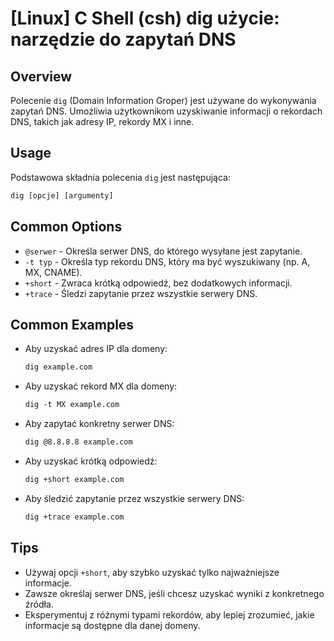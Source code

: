 # [Linux] C Shell (csh) dig użycie: narzędzie do zapytań DNS

## Overview
Polecenie `dig` (Domain Information Groper) jest używane do wykonywania zapytań DNS. Umożliwia użytkownikom uzyskiwanie informacji o rekordach DNS, takich jak adresy IP, rekordy MX i inne.

## Usage
Podstawowa składnia polecenia `dig` jest następująca:

```csh
dig [opcje] [argumenty]
```

## Common Options
- `@serwer` - Określa serwer DNS, do którego wysyłane jest zapytanie.
- `-t typ` - Określa typ rekordu DNS, który ma być wyszukiwany (np. A, MX, CNAME).
- `+short` - Zwraca krótką odpowiedź, bez dodatkowych informacji.
- `+trace` - Śledzi zapytanie przez wszystkie serwery DNS.

## Common Examples
- Aby uzyskać adres IP dla domeny:
  ```csh
  dig example.com
  ```

- Aby uzyskać rekord MX dla domeny:
  ```csh
  dig -t MX example.com
  ```

- Aby zapytać konkretny serwer DNS:
  ```csh
  dig @8.8.8.8 example.com
  ```

- Aby uzyskać krótką odpowiedź:
  ```csh
  dig +short example.com
  ```

- Aby śledzić zapytanie przez wszystkie serwery DNS:
  ```csh
  dig +trace example.com
  ```

## Tips
- Używaj opcji `+short`, aby szybko uzyskać tylko najważniejsze informacje.
- Zawsze określaj serwer DNS, jeśli chcesz uzyskać wyniki z konkretnego źródła.
- Eksperymentuj z różnymi typami rekordów, aby lepiej zrozumieć, jakie informacje są dostępne dla danej domeny.